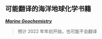 ## 可能翻译的海洋地球化学书籍

[**_Marine Geochemistry_**](https://doi.org/10.1007/3-540-32144-6)

> 预计 2022 年年初开始，也可能不会翻译
